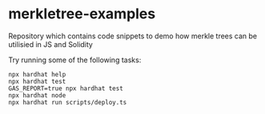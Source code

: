 # merkletree-examples
Repository which contains code snippets to demo how merkle trees can be utilisied in JS and Solidity

Try running some of the following tasks:

```shell
npx hardhat help
npx hardhat test
GAS_REPORT=true npx hardhat test
npx hardhat node
npx hardhat run scripts/deploy.ts
```
